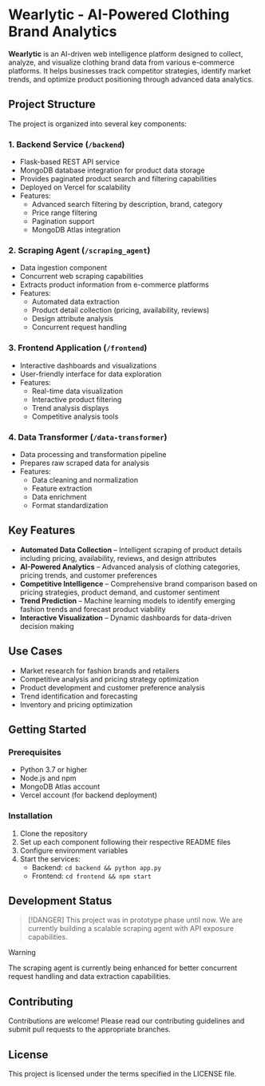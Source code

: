 # Wearlytic - AI-Powered Clothing Brand Analytics

**Wearlytic** is an AI-driven web intelligence platform designed to collect, analyze, and visualize clothing brand data from various e-commerce platforms. It helps businesses track competitor strategies, identify market trends, and optimize product positioning through advanced data analytics.

## Project Structure

The project is organized into several key components:

### 1. Backend Service (`/backend`)
- Flask-based REST API service
- MongoDB database integration for product data storage
- Provides paginated product search and filtering capabilities
- Deployed on Vercel for scalability
- Features:
  - Advanced search filtering by description, brand, category
  - Price range filtering
  - Pagination support
  - MongoDB Atlas integration

### 2. Scraping Agent (`/scraping_agent`)
- Data ingestion component
- Concurrent web scraping capabilities
- Extracts product information from e-commerce platforms
- Features:
  - Automated data extraction
  - Product detail collection (pricing, availability, reviews)
  - Design attribute analysis
  - Concurrent request handling

### 3. Frontend Application (`/frontend`)
- Interactive dashboards and visualizations
- User-friendly interface for data exploration
- Features:
  - Real-time data visualization
  - Interactive product filtering
  - Trend analysis displays
  - Competitive analysis tools

### 4. Data Transformer (`/data-transformer`)
- Data processing and transformation pipeline
- Prepares raw scraped data for analysis
- Features:
  - Data cleaning and normalization
  - Feature extraction
  - Data enrichment
  - Format standardization

## Key Features
- **Automated Data Collection** – Intelligent scraping of product details including pricing, availability, reviews, and design attributes
- **AI-Powered Analytics** – Advanced analysis of clothing categories, pricing trends, and customer preferences
- **Competitive Intelligence** – Comprehensive brand comparison based on pricing strategies, product demand, and customer sentiment
- **Trend Prediction** – Machine learning models to identify emerging fashion trends and forecast product viability
- **Interactive Visualization** – Dynamic dashboards for data-driven decision making

## Use Cases
- Market research for fashion brands and retailers
- Competitive analysis and pricing strategy optimization
- Product development and customer preference analysis
- Trend identification and forecasting
- Inventory and pricing optimization

## Getting Started

### Prerequisites
- Python 3.7 or higher
- Node.js and npm
- MongoDB Atlas account
- Vercel account (for backend deployment)

### Installation
1. Clone the repository
2. Set up each component following their respective README files
3. Configure environment variables
4. Start the services:
   - Backend: `cd backend && python app.py`
   - Frontend: `cd frontend && npm start`

## Development Status
> [!DANGER]
> This project was in prototype phase until now. We are currently building a scalable scraping agent with API exposure capabilities.

> [!WARNING]
> The scraping agent is currently being enhanced for better concurrent request handling and data extraction capabilities.

## Contributing
Contributions are welcome! Please read our contributing guidelines and submit pull requests to the appropriate branches.

## License
This project is licensed under the terms specified in the LICENSE file.
